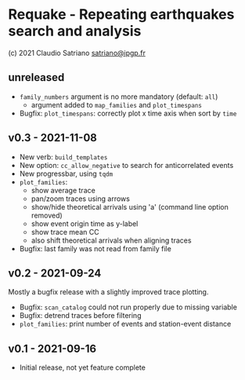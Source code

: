 # Requake - Repeating earthquakes search and analysis
(c) 2021 Claudio Satriano <satriano@ipgp.fr>


## unreleased

- `family_numbers` argument is no more mandatory (default: `all`)
  - argument added to `map_families` and `plot_timespans`
- Bugfix: `plot_timespans`: correctly plot x time axis when sort by `time`


## v0.3 - 2021-11-08

- New verb: `build_templates`
- New option: `cc_allow_negative` to search for anticorrelated events
- New progressbar, using `tqdm`
- `plot_families`:
  - show average trace
  - pan/zoom traces using arrows
  - show/hide theoretical arrivals using 'a' (command line option removed)
  - show event origin time as y-label
  - show trace mean CC
  - also shift theoretical arrivals when aligning traces
- Bugfix: last family was not read from family file


## v0.2 - 2021-09-24

Mostly a bugfix release with a slightly improved trace plotting.

- Bugfix: `scan_catalog` could not run properly due to missing variable
- Bugfix: detrend traces before filtering
- `plot_families`: print number of events and station-event distance


## v0.1 - 2021-09-16

- Initial release, not yet feature complete
